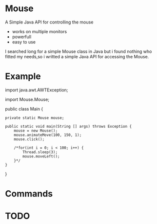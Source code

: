 # Mouse
A Simple Java API for controlling the mouse

- works on multiple monitors
- powerfull
- easy to use

I searched long for a simple Mouse class in Java but i found nothing who fitted my needs,so i writted a simple Java API for accessing the Mouse.

# Example

import java.awt.AWTException;

import Mouse.Mouse;

public class Main {
	
	private static Mouse mouse;
	
	public static void main(String [] args) throws Exception {
		mouse = new Mouse();
		mouse.animateMove(100, 150, 1);
		mouse.click();
		
    	/*for(int i = 0; i < 100; i++) {
    		Thread.sleep(3);
    		mouse.moveLeft();
		}*/
	}

}

# Commands
# TODO
